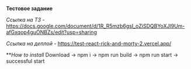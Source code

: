 **Тестовое задание**

*Ссылка на ТЗ* - https://docs.google.com/document/d/1R_R5mzb6gsI_oZiSDQBYoXJl9Um-afGxqop4guONBZs/edit?usp=sharing

*Ссылка на деплой* - https://test-react-rick-and-morty-2.vercel.app/

***How to install*
Download -> npm i -> npm run build -> npm run start -> successful start
